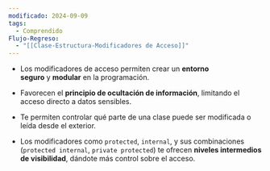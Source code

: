 ```yaml
---
modificado: 2024-09-09
tags:
  - Comprendido
Flujo-Regreso:
  - "[[Clase-Estructura-Modificadores de Acceso]]"
---
```


- Los modificadores de acceso permiten crear un **entorno seguro** y **modular** en la programación.

- Favorecen el **principio de ocultación de información**, limitando el acceso directo a datos sensibles.

- Te permiten controlar qué parte de una clase puede ser modificada o leída desde el exterior.

- Los modificadores como `protected`, `internal`, y sus combinaciones (`protected internal`, `private protected`) te ofrecen **niveles intermedios de visibilidad**, dándote más control sobre el acceso.
